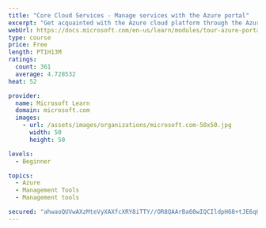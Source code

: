 ```yaml
---
title: "Core Cloud Services - Manage services with the Azure portal"
excerpt: "Get acquainted with the Azure cloud platform through the Azure portal, where you create and manage all of your Azure resources."
webUrl: https://docs.microsoft.com/en-us/learn/modules/tour-azure-portal/
type: course
price: Free
length: PT1H13M
ratings:
  count: 361
  average: 4.728532
heat: 52

provider:
  name: Microsoft Learn
  domain: microsoft.com
  images:
    - url: /assets/images/organizations/microsoft.com-50x50.jpg
      width: 50
      height: 50

levels:
  - Beginner

topics:
  - Azure
  - Management Tools
  - Management tools

secured: "ahwaoQUVwAXzMteVyXAXfcXRY8iTTY//OR8QAArBa60wIQCIldpH68+tJE6q0ZdCoDg1ZvNSHDpVXiNDVab7yc+9dA02gnuLqPm4NdOUV5OkzMuc3Bv7bLJ7I1WhOV40tegTG2VrBQuws4bWbBSWlz9ovPRaZbpYV4qzTXgKBwM9lJY9zg11AuTYoQlNeIg3LtMEeZVN5fUZErFMuShoSEIXrY/vHX57R+boD2Tp4czix0WYyrcEwr6LRYqCuWf0GTIwnidy2zKJvt2zqgWmAg4fV93GiNM+U/86bIiWwI0QMCr/zkTUR07Oc9rzxIzAj4q2XsqSlkIebTr1tMopDrHcEz4WRJpFPbi2ra+g+XtX5nqqRlgkWnbBxuz9RV7v71y+lkBieVE0f/PGMeKzJCBJBsc3nyUmLTA9HEfgnq4=;ykRG4XvYYenyb83MTM1kkw=="
---
```


